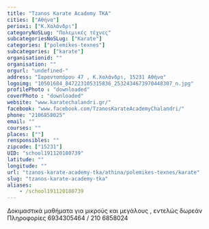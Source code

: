 ```yaml
---
title: "Tzanos Karate Academy TKA"
cities: ["Αθήνα"]
perioxi: ["Κ.Χαλάνδρι"]
categoryNoSLug: "Πολεμικές τέχνες"
subcategoriesNoSLug: ["Karate"]
categories: ["polemikes-texnes"]
subcategories: ["karate"]
organisationid: ""
organisation: ""
orgurl: "undefined-"
address: "Σαρανταπόρου 47 , Κ.Χαλάνδρι, 15231 Αθήνα"
logoimg: "10501684_847223105315836_2532434673970448307_n.jpg"
profilePhoto : "downloaded"
coverPhoto : "downloaded"
website: "www.karatechalandri.gr/"
facebook: "www.facebook.com/TzanosKarateAcademyChalandri/"
phone: "2106858025"
email: ""
courses: ""
places: [""]
rensponsibles: ""
zipcode: ["15231"]
UID: "school191120180739"
latitude: ""
longitude: ""
url: "tzanos-karate-academy-tka/athina/polemikes-texnes/karate"
slug: "tzanos-karate-academy-tka"
aliases:
    - /school191120180739
---
```



Δοκιμαστικά μαθήματα για μικρούς και μεγάλους , εντελώς δωρεάν Πληροφορίες 6934305464 / 210 6858024

